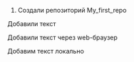 1. Создали репозиторий My_first_repo

Добавили текст

Добавили текст через web-браузер

Добавим текст локально